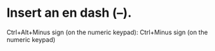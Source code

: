 # Insert an en dash (–).

Ctrl+Alt+Minus sign (on the numeric keypad): Ctrl+Minus sign (on the numeric keypad)
